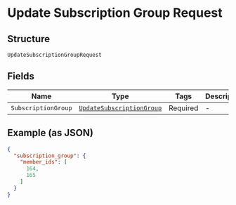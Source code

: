 
# Update Subscription Group Request

## Structure

`UpdateSubscriptionGroupRequest`

## Fields

| Name | Type | Tags | Description |
|  --- | --- | --- | --- |
| `SubscriptionGroup` | [`UpdateSubscriptionGroup`](../../doc/models/update-subscription-group.md) | Required | - |

## Example (as JSON)

```json
{
  "subscription_group": {
    "member_ids": [
      164,
      165
    ]
  }
}
```

